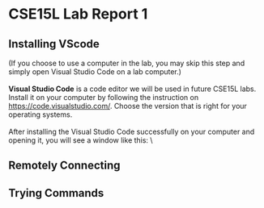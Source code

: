 # CSE15L Lab Report 1
## Installing VScode
(If you choose to use a computer in the lab, you may skip this step and simply open Visual Studio Code on a lab computer.) \
\
__Visual Studio Code__ is a code editor we will be used in future CSE15L labs. Install it on your computer by following the instruction on https://code.visualstudio.com/. Choose the version that is right for your operating systems. \
\
After installing the Visual Studio Code successfully on your computer and opening it, you will see a window like this: \


## Remotely Connecting

## Trying Commands 
